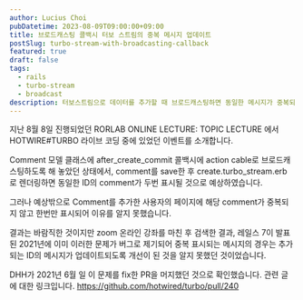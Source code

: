 ```yaml
---
author: Lucius Choi
pubDatetime: 2023-08-09T09:00:00+09:00
title: 브로드캐스팅 콜백시 터보 스트림의 중복 메시지 업데이트
postSlug: turbo-stream-with-broadcasting-callback
featured: true
draft: false
tags:
  - rails
  - turbo-stream
  - broadcast
description: 터보스트림으로 데이터를 추가할 때 브로드캐스팅하면 동일한 메시지가 중복되어 표시되는 이슈
---
```


지난 8월 8일 진행되었던 RORLAB ONLINE LECTURE: TOPIC LECTURE 에서 HOTWIRE#TURBO 라이브 코딩 중에 있었던 이벤트를 소개합니다.

Comment 모델 클래스에 after_create_commit 콜백시에 action cable로 브로드캐스팅하도록 해 놓았던 상태에서, comment를 save한 후 create.turbo_stream.erb 로 렌더링하면 동일한 ID의 comment가 두번 표시될 것으로 예상하였습니다.

그러나 예상밖으로 Comment를 추가한 사용자의 페이지에 해당 comment가 중복되지 않고 한번만 표시되어 이유를 알지 못했습니다.

결과는 바람직한 것이지만 zoom 온라인 강좌를 마친 후 검색한 결과, 레일스 7이 발표된 2021년에 이미 이러한 문제가 버그로 제기되어 중복 표시되는 메시지의 경우는 추가되는 ID의 메시지가 업데이트되도록 개선이 된 것을 알지 못했던 것이었습니다.

DHH가 2021년 6월 일 이 문제를 fix한 PR을 머지했던 것으로 확인했습니다. 관련 글에 대한 링크입니다. https://github.com/hotwired/turbo/pull/240
